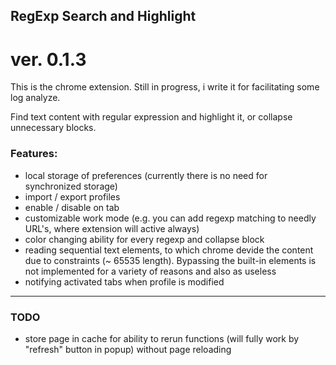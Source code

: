 ## RegExp Search and Highlight
ver. 0.1.3
=============

This is the chrome extension.
Still in progress, i write it for facilitating some log analyze.

Find text content with regular expression and highlight it, or collapse unnecessary blocks. 


### Features:
* local storage of preferences (currently there is no need for synchronized storage)
* import / export profiles
* enable / disable on tab
* customizable work mode (e.g. you can add regexp matching to needly URL's, where extension will active always)
* color changing ability for every regexp and collapse block
* reading sequential text elements, to which chrome devide the content due to constraints (~ 65535 length). Bypassing the built-in elements is not implemented for a variety of reasons and also as useless
* notifying activated tabs when profile is modified

---------------------

### TODO
* store page in cache for ability to rerun functions (will fully work by "refresh" button in popup) without page reloading
